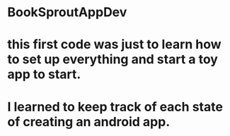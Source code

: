 # BookSproutAppDev
# this first code was just to learn how to set up everything and start a toy app to start.
# I learned to keep track of each state of creating an android app.

